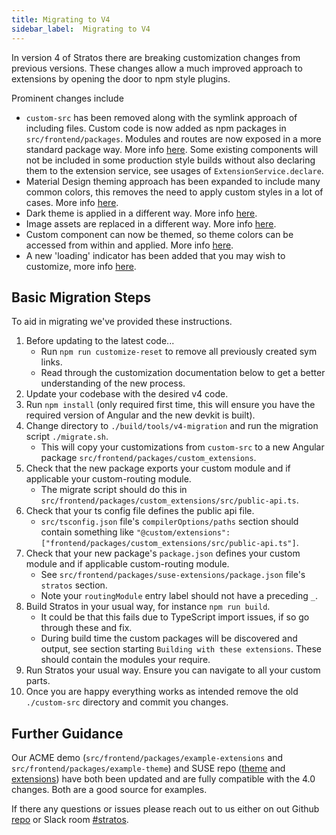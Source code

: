 ```yaml
---
title: Migrating to V4
sidebar_label:  Migrating to V4
---
```


In version 4 of Stratos there are breaking customization changes from previous versions. These changes allow a much improved approach to
extensions by opening the door to npm style plugins. 

Prominent changes include
- `custom-src` has been removed along with the symlink approach of including files. Custom code is now added as npm packages in `src/frontend/packages`.
Modules and routes are now exposed in a more standard package way. More info [here](/docs/extensions/frontend#including-modules-and-routes).
Some existing components will not be included in some production style builds without also declaring them to the extension service, see 
usages of `ExtensionService.declare`.
- Material Design theming approach has been expanded to include many common colors, this removes the need to apply custom styles in a lot of cases. More info [here](/docs/extensions/theming#colors).
- Dark theme is applied in a different way. More info [here](/docs/extensions/theming#dark-theme).
- Image assets are replaced in a different way. More info [here](/docs/extensions/theming#images).
- Custom component can now be themed, so theme colors can be accessed from within and applied. More info [here](/docs/extensions/theming#components).
- A new 'loading' indicator has been added that you may wish to customize, more info [here](/docs/extensions/frontend#loading-indicator).

## Basic Migration Steps
To aid in migrating we've provided these instructions.

1. Before updating to the latest code...
    - Run `npm run customize-reset` to remove all previously created sym links.
    - Read through the customization documentation below to get a better understanding of the new process.
1. Update your codebase with the desired v4 code.
1. Run `npm install` (only required first time, this will ensure you have the required version of Angular and the new devkit is built).
1. Change directory to `./build/tools/v4-migration` and run the migration script `./migrate.sh`.
    - This will copy your customizations from `custom-src` to a new Angular package `src/frontend/packages/custom_extensions`.
1. Check that the new package exports your custom module and if applicable your custom-routing module.
    - The migrate script should do this in `src/frontend/packages/custom_extensions/src/public-api.ts`.
1. Check that your ts config file defines the public api file.
    - `src/tsconfig.json` file's `compilerOptions/paths` section should contain something like `"@custom/extensions": ["frontend/packages/custom_extensions/src/public-api.ts"]`.
1. Check that your new package's `package.json` defines your custom module and if applicable custom-routing module.
    - See `src/frontend/packages/suse-extensions/package.json` file's `stratos` section.
    - Note your `routingModule` entry label should not have a preceding `_`.
1. Build Stratos in your usual way, for instance `npm run build`.
    - It could be that this fails due to TypeScript import issues, if so go through these and fix.
    - During build time the custom packages will be discovered and output, see section starting `Building with these extensions`. These should contain the modules your require.
1. Run Stratos your usual way. Ensure you can navigate to all your custom parts.
1. Once you are happy everything works as intended remove the old `./custom-src` directory and commit you changes.

## Further Guidance
Our ACME demo (`src/frontend/packages/example-extensions` and `src/frontend/packages/example-theme`) and SUSE repo ([theme](https://github.com/SUSE/stratos/tree/master/src/frontend/packages/suse-theme) and [extensions](https://github.com/SUSE/stratos/tree/master/src/frontend/packages/suse-extensions)) have both been updated and are fully compatible with the 4.0 changes. Both are a good source for examples.

If there any questions or issues please reach out to us either on out Github [repo](https://github.com/cloudfoundry/stratos) or Slack room [#stratos](https://cloudfoundry.slack.com/?redir=%2Fmessages%2Fstratos).
